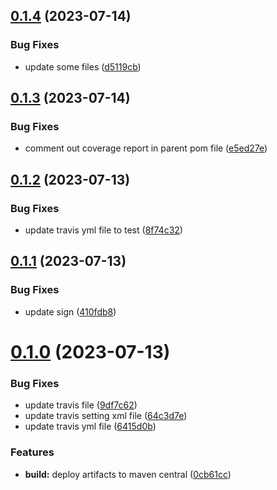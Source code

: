 ## [0.1.4](https://github.com/IBM/watsonxdata-java-sdk/compare/0.1.3...0.1.4) (2023-07-14)


### Bug Fixes

* update some files ([d5119cb](https://github.com/IBM/watsonxdata-java-sdk/commit/d5119cb73898254c8cfe5dcbaaf913e92ad923a7))

## [0.1.3](https://github.com/IBM/watsonxdata-java-sdk/compare/0.1.2...0.1.3) (2023-07-14)


### Bug Fixes

* comment out coverage report in parent pom file ([e5ed27e](https://github.com/IBM/watsonxdata-java-sdk/commit/e5ed27e0939ff689316f9275a5690e521ce61f1b))

## [0.1.2](https://github.com/IBM/watsonxdata-java-sdk/compare/0.1.1...0.1.2) (2023-07-13)


### Bug Fixes

* update travis yml file to test ([8f74c32](https://github.com/IBM/watsonxdata-java-sdk/commit/8f74c32a006bbc37d9e49bdb03cae7a55328e078))

## [0.1.1](https://github.com/IBM/watsonxdata-java-sdk/compare/0.1.0...0.1.1) (2023-07-13)


### Bug Fixes

* update sign ([410fdb8](https://github.com/IBM/watsonxdata-java-sdk/commit/410fdb81bc7b2ce66624d377cbeb7f68ea8923ac))

# [0.1.0](https://github.com/IBM/watsonxdata-java-sdk/compare/v0.0.1...0.1.0) (2023-07-13)


### Bug Fixes

* update travis file ([9df7c62](https://github.com/IBM/watsonxdata-java-sdk/commit/9df7c62bb186b799852a98bbe90c51bbae0214ef))
* update travis setting xml file ([64c3d7e](https://github.com/IBM/watsonxdata-java-sdk/commit/64c3d7e2cd3708145a6e0c32ff96e923b19a1f08))
* update travis yml file ([6415d0b](https://github.com/IBM/watsonxdata-java-sdk/commit/6415d0bfb977ec4ba2f86f1bd2a7e9ab0227e30a))


### Features

* **build:** deploy artifacts to maven central ([0cb61cc](https://github.com/IBM/watsonxdata-java-sdk/commit/0cb61cc6d40e4c2ad57b380aaf7d3769d06106bd))
